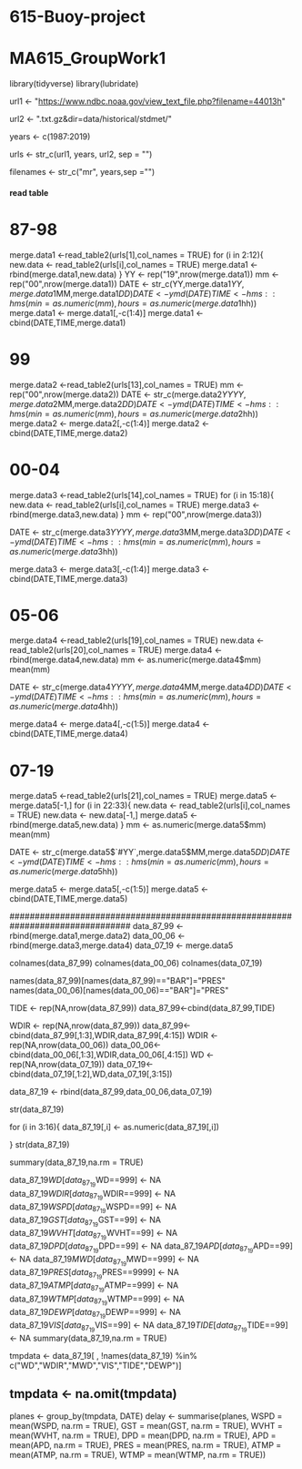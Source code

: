 # 615-Buoy-project
# MA615_GroupWork1
library(tidyverse)
library(lubridate)

url1 <- "https://www.ndbc.noaa.gov/view_text_file.php?filename=44013h"

url2 <- ".txt.gz&dir=data/historical/stdmet/"

years <- c(1987:2019)

urls <- str_c(url1, years, url2, sep = "")

filenames <- str_c("mr", years,sep ="")

#### read table
# 87-98
merge.data1 <-read_table2(urls[1],col_names = TRUE)
for (i in 2:12){
  new.data <- read_table2(urls[i],col_names = TRUE)
  merge.data1 <- rbind(merge.data1,new.data)
}
YY <- rep("19",nrow(merge.data1))
mm <- rep("00",nrow(merge.data1))
DATE <- str_c(YY,merge.data1$YY,merge.data1$MM,merge.data1$DD)
DATE <- ymd(DATE)
TIME <- hms::hms(min= as.numeric(mm),
            hours = as.numeric(merge.data1$hh))
merge.data1 <- merge.data1[,-c(1:4)]
merge.data1 <- cbind(DATE,TIME,merge.data1)

# 99
merge.data2 <-read_table2(urls[13],col_names = TRUE)
mm <- rep("00",nrow(merge.data2))
DATE <- str_c(merge.data2$YYYY,merge.data2$MM,merge.data2$DD)
DATE <- ymd(DATE)
TIME <- hms::hms(min= as.numeric(mm),
            hours = as.numeric(merge.data2$hh))
merge.data2 <- merge.data2[,-c(1:4)]
merge.data2 <- cbind(DATE,TIME,merge.data2)

# 00-04
merge.data3 <-read_table2(urls[14],col_names = TRUE)
for (i in 15:18){
  new.data <- read_table2(urls[i],col_names = TRUE)
  merge.data3 <- rbind(merge.data3,new.data)
}
mm <- rep("00",nrow(merge.data3))

DATE <- str_c(merge.data3$YYYY,merge.data3$MM,merge.data3$DD)
DATE <- ymd(DATE)
TIME <- hms::hms(min= as.numeric(mm),
            hours = as.numeric(merge.data3$hh))

merge.data3 <- merge.data3[,-c(1:4)]
merge.data3 <- cbind(DATE,TIME,merge.data3)


# 05-06
merge.data4 <-read_table2(urls[19],col_names = TRUE)
new.data <- read_table2(urls[20],col_names = TRUE)
merge.data4 <- rbind(merge.data4,new.data)
mm <- as.numeric(merge.data4$mm)
mean(mm)

DATE <- str_c(merge.data4$YYYY,merge.data4$MM,merge.data4$DD)
DATE <- ymd(DATE)
TIME <- hms::hms(min= as.numeric(mm),
            hours = as.numeric(merge.data4$hh))

merge.data4 <- merge.data4[,-c(1:5)]
merge.data4 <- cbind(DATE,TIME,merge.data4)


# 07-19 
merge.data5 <-read_table2(urls[21],col_names = TRUE)
merge.data5 <- merge.data5[-1,]
for (i in 22:33){
  new.data <- read_table2(urls[i],col_names = TRUE)
  new.data <- new.data[-1,]
  merge.data5 <- rbind(merge.data5,new.data)
}
mm <- as.numeric(merge.data5$mm)
mean(mm)

DATE <- str_c(merge.data5$`#YY`,merge.data5$MM,merge.data5$DD)
DATE <- ymd(DATE)
TIME <- hms::hms(min= as.numeric(mm),
            hours = as.numeric(merge.data5$hh))

merge.data5 <- merge.data5[,-c(1:5)]
merge.data5 <- cbind(DATE,TIME,merge.data5)

################################################################################
data_87_99 <- rbind(merge.data1,merge.data2)
data_00_06 <- rbind(merge.data3,merge.data4)
data_07_19 <- merge.data5

colnames(data_87_99)
colnames(data_00_06)
colnames(data_07_19)

names(data_87_99)[names(data_87_99)=="BAR"]="PRES"
names(data_00_06)[names(data_00_06)=="BAR"]="PRES"


TIDE <- rep(NA,nrow(data_87_99))
data_87_99<-cbind(data_87_99,TIDE)

WDIR <- rep(NA,nrow(data_87_99))
data_87_99<-cbind(data_87_99[,1:3],WDIR,data_87_99[,4:15])
WDIR <- rep(NA,nrow(data_00_06))
data_00_06<-cbind(data_00_06[,1:3],WDIR,data_00_06[,4:15])
WD <- rep(NA,nrow(data_07_19))
data_07_19<-cbind(data_07_19[,1:2],WD,data_07_19[,3:15])


data_87_19 <- rbind(data_87_99,data_00_06,data_07_19)

str(data_87_19)

for (i in 3:16){
  data_87_19[,i] <- as.numeric(data_87_19[,i])
  
}
str(data_87_19)


summary(data_87_19,na.rm = TRUE)

data_87_19$WD[data_87_19$WD==999] <- NA
data_87_19$WDIR[data_87_19$WDIR==999] <- NA
data_87_19$WSPD[data_87_19$WSPD==99] <- NA
data_87_19$GST[data_87_19$GST==99] <- NA
data_87_19$WVHT[data_87_19$WVHT==99] <- NA
data_87_19$DPD[data_87_19$DPD==99] <- NA
data_87_19$APD[data_87_19$APD==99] <- NA
data_87_19$MWD[data_87_19$MWD==999] <- NA
data_87_19$PRES[data_87_19$PRES==9999] <- NA
data_87_19$ATMP[data_87_19$ATMP==999] <- NA
data_87_19$WTMP[data_87_19$WTMP==999] <- NA
data_87_19$DEWP[data_87_19$DEWP==999] <- NA
data_87_19$VIS[data_87_19$VIS==99] <- NA
data_87_19$TIDE[data_87_19$TIDE==99] <- NA
summary(data_87_19,na.rm = TRUE)


tmpdata  <-  data_87_19[ , !names(data_87_19) %in% c("WD","WDIR","MWD","VIS","TIDE","DEWP")]
## tmpdata  <-  na.omit(tmpdata)
planes <-  group_by(tmpdata, DATE)
delay  <-  summarise(planes, WSPD = mean(WSPD, na.rm = TRUE),
                     GST = mean(GST, na.rm = TRUE), 
                     WVHT = mean(WVHT, na.rm = TRUE), 
                     DPD = mean(DPD, na.rm = TRUE),
                     APD = mean(APD, na.rm = TRUE), 
                     PRES = mean(PRES, na.rm = TRUE),
                     ATMP = mean(ATMP, na.rm = TRUE), 
                     WTMP = mean(WTMP, na.rm = TRUE))